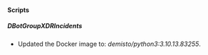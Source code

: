 
#### Scripts
##### DBotGroupXDRIncidents
- Updated the Docker image to: *demisto/python3:3.10.13.83255*.